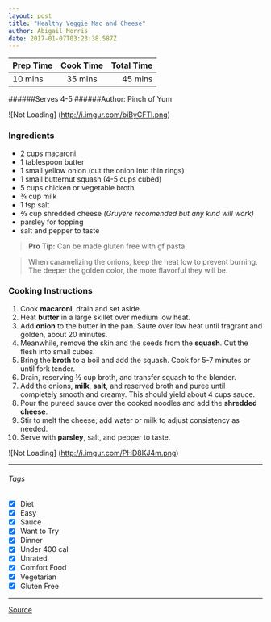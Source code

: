 ```yaml
---
layout: post
title: "Healthy Veggie Mac and Cheese"
author: Abigail Morris
date: 2017-01-07T03:23:38.587Z
---
```


| Prep Time  | Cook Time    | Total Time  |
| ---------- |:------------:| -----------:|
| 10 mins    | 35 mins      | 45 mins    |


######Serves 4-5
######Author: Pinch of Yum

![Not Loading] (http://i.imgur.com/biByCFTl.png)

### Ingredients

* 2 cups macaroni
* 1 tablespoon butter
* 1 small yellow onion (cut the onion into thin rings)
* 1 small butternut squash (4-5 cups cubed)
* 5 cups chicken or vegetable broth
* ¾ cup milk
* 1 tsp salt
* ⅔ cup shredded cheese *(Gruyère recomended but any kind will work)*
* parsley for topping
* salt and pepper to taste

> **Pro Tip:** Can be made gluten free with gf pasta.

>When caramelizing the onions, keep the heat low to prevent burning. The deeper the golden color, the more flavorful they will be.

### Cooking Instructions

1. Cook **macaroni**, drain and set aside. 
2. Heat **butter** in a large skillet over medium low heat. 
3. Add **onion** to the butter in the pan. Saute over low heat until fragrant and golden, about 20 minutes.
4. Meanwhile, remove the skin and the seeds from the **squash**. Cut the flesh into small cubes. 
5. Bring the **broth** to a boil and add the squash. Cook for 5-7 minutes or until fork tender. 
6. Drain, reserving ½ cup broth, and transfer squash to the blender. 
7. Add the onions, **milk**, **salt**, and reserved broth and puree until completely smooth and creamy. This should yield about 4 cups sauce.
8. Pour the pureed sauce over the cooked noodles and add the **shredded cheese**.
9. Stir to melt the cheese; add water or milk to adjust consistency as needed. 
10. Serve with **parsley**, salt, and pepper to taste.

![Not Loading] (http://i.imgur.com/PHD8KJ4m.png)

---

###### Tags
- [x] Diet
- [x] Easy
- [x] Sauce
- [x] Want to Try
- [x] Dinner
- [x] Under 400 cal
- [x] Unrated
- [x] Comfort Food
- [x] Vegetarian
- [x] Gluten Free

---

[Source](http://pinchofyum.com/healthy-mac-and-cheese)

